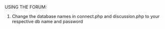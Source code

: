 USING THE FORUM: 

1. Change the database names in connect.php and discussion.php to your respective db name and password